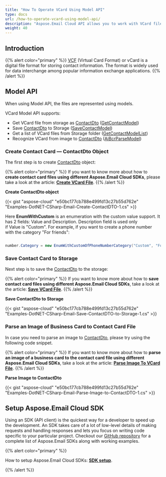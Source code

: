 ```yaml
---
title: "How To Operate VCard Using Model API"
type: docs
url: /how-to-operate-vcard-using-model-api/
description: "Aspose.Email Cloud API allows you to work with VCard files. See how to operate a contact card or VCard files using Model API."
weight: 40
---
```


## **Introduction**
{{% alert color="primary" %}} [VCF](https://wiki.fileformat.com/email/vcf/) (Virtual Card Format) or vCard is a digital file format for storing contact information. The format is widely used for data interchange among popular information exchange applications. {{% /alert %}} 
## **Model API**
When using Model API, the files are represented using models.

VCard Model API supports:

- Get VCard file from storage as [ContactDto](https://github.com/aspose-email-cloud/aspose-email-cloud-dotnet/blob/master/docs/ContactDto.md) ([GetContactModel](https://github.com/aspose-email-cloud/aspose-email-cloud-dotnet/blob/master/docs/EmailApi.md#GetContactModel))
- Save [ContactDto](https://github.com/aspose-email-cloud/aspose-email-cloud-dotnet/blob/master/docs/ContactDto.md) to Storage ([SaveContactModel](https://github.com/aspose-email-cloud/aspose-email-cloud-dotnet/blob/master/docs/EmailApi.md#SaveContactModel))
- Get a list of VCard files from Storage folder ([GetContactModelList](https://github.com/aspose-email-cloud/aspose-email-cloud-dotnet/blob/master/docs/EmailApi.md#GetContactModelList))
- Recognize VCard from image to [ContactDto](https://github.com/aspose-email-cloud/aspose-email-cloud-dotnet/blob/master/docs/ContactDto.md) ([AiBcrParseModel](https://github.com/aspose-email-cloud/aspose-email-cloud-dotnet/blob/master/docs/EmailApi.md#AiBcrParseModel))
### **Create Contact Card — ContactDto Object**
The first step is to create [ContactDto](https://github.com/aspose-email-cloud/aspose-email-cloud-dotnet/blob/master/docs/ContactDto.md) object:

{{% alert color="primary" %}} If you want to know more about how to **create contact card files using different Aspose.Email Cloud SDKs**, please take a look at the article: [**Create VCard File**](/emailcloud/create-vcard-file/). {{% /alert %}} 



**Create ContactDto object**

{{< gist "aspose-cloud" "e50bc177cb788e499fd13c27b55d762e" "Examples-DotNET-CSharp-Email-Create-ContactDTO-1.cs" >}}

Here **EnumWithCustom** is an enumeration with the custom value support. It has 2 fields: Value and Description. Description field is used only if Value is "Custom". For example, if you want to create a phone number with the category "For friends":



```java

number.Category = new EnumWithCustomOfPhoneNumberCategory("Custom", "For friends");

```

### **Save Contact Card to Storage**
Next step is to save the [ContactDto](https://github.com/aspose-email-cloud/aspose-email-cloud-dotnet/blob/master/docs/ContactDto.md) to the storage: 

{{% alert color="primary" %}} If you want to know more about how to **save contact card files using different Aspose.Email Cloud SDKs**, take a look at the article: [**Save VCard File**](/emailcloud/save-vcard-file/). {{% /alert %}} 



**Save ContactDto to Storage**

{{< gist "aspose-cloud" "e50bc177cb788e499fd13c27b55d762e" "Examples-DotNET-CSharp-Email-Save-ContactDTO-to-Storage-1.cs" >}}

### **Parse an Image of Business Card to Contact Card File**
In case you need to parse an image to [ContactDto](https://github.com/aspose-email-cloud/aspose-email-cloud-dotnet/blob/master/docs/ContactDto.md), please try using the following code snippet.

{{% alert color="primary" %}} If you want to know more about how to **parse an image of a business card to the contact card file using different Aspose.Email Cloud SDKs**, take a look at the article: [**Parse Image To VCard File**](/emailcloud/parse-image-to-vcard-file/). {{% /alert %}} 



**Parse Image to ContactDto**

{{< gist "aspose-cloud" "e50bc177cb788e499fd13c27b55d762e" "Examples-DotNET-CSharp-Email-Parse-Image-to-ContactDTO-1.cs" >}}


## **Setup Aspose.Email Cloud SDK**
Using an SDK (API client) is the quickest way for a developer to speed up the development. An SDK takes care of a lot of low-level details of making requests and handling responses and lets you focus on writing code specific to your particular project. Checkout our [GitHub repository](https://github.com/aspose-email-cloud) for a complete list of Aspose.Email SDKs along with working examples.

{{% alert color="primary" %}} 

How to setup Aspose.Email Cloud SDKs: [**SDK setup**](/emailcloud/sdk-setup/).

{{% /alert %}}
